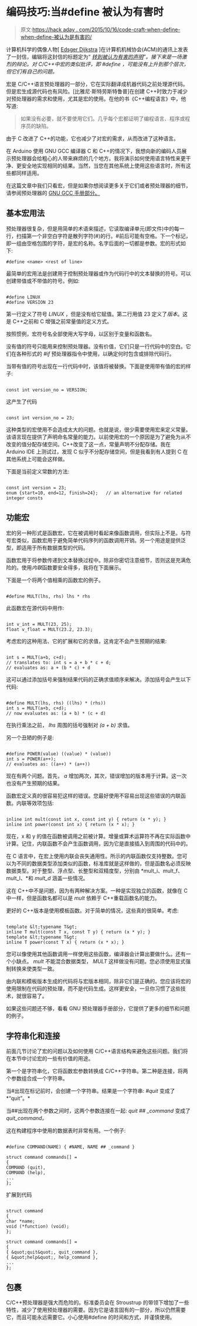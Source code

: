 # 编码技巧:当#define 被认为有害时

> 原文:[https://hack aday . com/2015/10/16/code-craft-when-define-when-define-被认为是有害的/](https://hackaday.com/2015/10/16/code-craft-when-define-is-considered-harmful/)

计算机科学的偶像人物[ [Edsger Dijkstra](https://en.wikipedia.org/wiki/Edsger_W._Dijkstra) ]在计算机机械协会(ACM)的通讯上发表了一封信，编辑将这封信的标题定为“ *[转到被认为有害的声明](http://www.u.arizona.edu/~rubinson/copyright_violations/Go_To_Considered_Harmful.html)”。接下来是一场激烈的辩论。对 C/C++中宏的类似批评，即 *#define* ，可能没有上升到那个层次，但它们有自己的问题。*

宏是 C/C++语言预处理器的一部分，它在实际翻译成机器代码之前处理源代码。但是宏生成源代码也有风险。[比雅尼·斯特劳斯特鲁普]在创建 C++时致力于减少对预处理器的需求和使用，尤其是宏的使用。在他的书《C++编程语言》中，他写道:

> 如果没有必要，就不要使用它们。几乎每个宏都证明了编程语言、程序或程序员的缺陷。

由于 C 改进了 C++的功能，它也减少了对宏的需求，从而改进了这种语言。

在 Arduino 使用 GNU GCC 编译器 C 和 C++的情况下，我想向新的编码人员展示预处理器会给粗心的人带来麻烦的几个地方。我将演示如何使用语言特性来更干净、更安全地实现相同的结果。当然，当您在其他系统上使用这些语言时，所有这些都同样适用。

在这篇文章中我们只看宏，但是如果你想阅读更多关于它们或者预处理器的细节，请参阅预处理器的 [GNU GCC 手册部分。](https://gcc.gnu.org/onlinedocs/cpp/index.html)

## 基本宏用法

预处理器很复杂，但是用简单的术语来描述，它读取编译单元(即文件)中的每一行，扫描第一个非空白字符是散列字符(#)的行。#前后可能有空格。下一个标记，即一组由空格包围的字符，是宏的名称。名字后面的一切都是参数。宏的形式如下:

```
#define <name> <rest of line>
```

最简单的宏用法是创建用于控制预处理器或作为代码行中的文本替换的符号。可以创建带值或不带值的符号。例如:

```

#define LINUX 
#define VERSION 23 

```

第一行定义了符号 *LINUX* ，但是没有给它赋值。第二行用值 23 定义了*版本*。这是 C++之前和 C 增强之前常量值的定义方式。

按照惯例，宏符号名全部使用大写字母，以区别于变量和函数名。

没有值的符号只能用来控制预处理器。没有价值，它们只是一行代码中的空白。它们在各种形式的 *#if* 预处理器指令中使用，以确定何时包含或排除代码行。

当带有值的符号出现在一行代码中时，该值将被替换。下面是使用带有值的宏的样子:

```

const int version_no = VERSION; 

```

这产生了代码

```

const int version_no = 23; 

```

这种类型的宏使用不会造成太大的问题。也就是说，很少需要使用宏来定义常量。该语言现在提供了声明命名常量的能力。以前使用宏的一个原因是为了避免为从不改变的值分配存储空间。C++改变了这一点，常量声明不分配存储。我在 Arduino IDE 上测试过，发现 C 似乎不分配存储空间，但是我看到有人提到 C 在其他系统上可能会这样做。

下面是当前定义常数的方法:

```

const int version = 23;
enum {start=10, end=12, finish=24};   // an alternative for related integer consts

```

## 功能宏

宏的另一种形式是函数宏，它在被调用时看起来像函数调用，但实际上不是。与符号宏类似，函数宏用于避免简单代码序列的函数调用开销。另一个用途是提供泛型，即适用于所有数据类型的代码。

函数宏用于将参数传递到文本替换过程中。除非你密切注意细节，否则这是充满危险的。使用*内联*函数要安全得多，我将在下面展示。

下面是一个将两个值相乘的函数宏的例子。

```

#define MULT(lhs, rhs) lhs * rhs

```

此函数宏在源代码中用作:

```

int v_int = MULT(23, 25);
float v_float = MULT(23.2, 23.3);

```

考虑宏的这种用法、它的扩展和它的求值，这肯定不会产生预期的结果:

```

int s = MULT(a+b, c+d);
// translates to: int s = a + b * c + d;
// evaluates as: a + (b * c) + d

```

这可以通过添加括号来强制结果代码的正确求值顺序来解决。添加括号会产生以下代码:

```

#define MULT(lhs, rhs) ((lhs) * (rhs))
int s = MULT(a+b, c+d);
// now evaluates as: (a + b) * (c + d)

```

在执行乘法之前， *lhs* 周围的括号强制对 *(a + b)* 求值。

另一个丑陋的例子是:

```

#define POWER(value) ((value) * (value))
int s = POWER(a++);
// evaluates as: ((a++) * (a++))

```

现在有两个问题。首先， *a* 增加两次，其次，错误增加的版本用于计算。这一次也没有产生预期的结果。

函数宏定义真的很容易犯这样的错误。您最好使用不容易出现这些错误的内联函数。内联等效项包括:

```

inline int mult(const int x, const int y) { return (x * y); }
inline int power(const int x) { return (x * x); }

```

现在，x 和 y 的值在函数被调用之前被计算。增量或算术运算符不再在实际函数中计算。记住，内联函数不会产生函数调用，因为它是直接插入到周围的代码中的。

在 C 语言中，在宏上使用内联会丧失通用性。所示的内联函数仅支持整数。您可以为不同的数据类型添加类似的函数，标准库就是这样做的，但是函数名必须反映数据类型。对于整型、浮点型、长整型和双精度型，分别由 *mult_i、mult_f、mult_l、*和 *mult_d* 涵盖一些情况。

这在 C++中不是问题，因为有两种解决方案。一种是实现独立的函数，就像在 C 中一样，但是函数名都可以是 *mult* 依赖于 C++重载函数名的能力。

更好的 C++版本是使用模板函数。对于简单的情况，这些真的很简单。考虑:

```

template &lt;typename T&gt;
inline T mult(const T x, const T y) { return (x * y); }
template &lt;typename T&gt;
inline T power(const T x) { return (x * x); }

```

您可以像使用其他函数调用一样使用这些函数，编译器会计算出要做什么。还有一个小缺点。 *mult* 不能混合数据类型， *MULT* 这样做没有问题。您必须使用显式强制转换来使类型一致。

由内联和模板版本生成的代码将与宏版本相同，除非它们是正确的。您应该将宏的使用限制在代码的预处理，而不是代码生成。这样更安全，一旦你习惯了这些技术，就很容易了。

如果这些问题还不够，看看 GNU 预处理器手册部分，它提供了更多的细节和问题的例子。

## 字符串化和连接

前面几节讨论了宏的问题以及如何使用 C/C++语言结构来避免这些问题。我们将在本节中讨论宏的一些有价值的用途。

第一个是字符串化，它将函数宏参数转换成 C/C++字符串。第二种是连接，将两个参数组合成一个字符串。

当#出现在标记前时，会创建一个字符串。结果是一个字符串: *#quit* 变成了*“quit”。*

当##出现在两个参数之间时，这两个参数连接在一起: *quit ## _command* 变成了 *quit_command。*

这在构建程序中使用的数据表时非常有用。一个例子:

```

#define COMMAND(NAME) { #NAME, NAME ## _command }

struct command commands[] =
{
COMMAND (quit),
COMMAND (help),
...
};

```

扩展到代码

```

struct command
{
char *name;
void (*function) (void);
};

struct command commands[] =
{
{ &quot;quit&quot;, quit_command },
{ &quot;help&quot;, help_command },
...
};

```

## 包裹

C/C++预处理器是强大而危险的。标准委员会在 Stroustrup 的带领下增加了一些特性，减少了使用预处理器的需要。因为它是语言固有的一部分，所以仍然需要它，而且可能永远需要它。小心使用#define 的时间和方式，并谨慎使用。